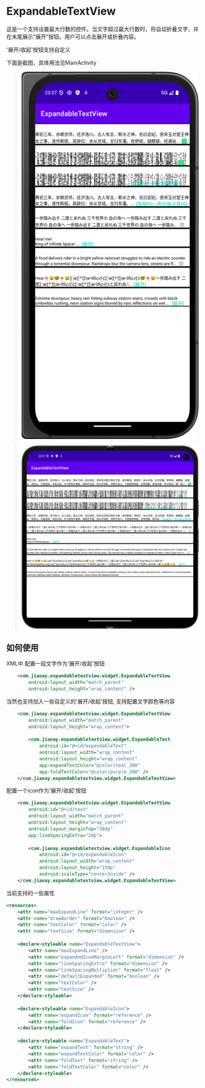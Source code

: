 # ExpandableTextView

这是一个支持设置最大行数的控件。当文字超过最大行数时，将自动折叠文字，并在末尾展示“展开”按钮。用户可以点击展开或折叠内容。

'展开/收起'按钮支持自定义

下面是截图，具体用法见MainActivity

> ![Screenshot_20250710_233743.png](doc/Screenshot_20250710_233743.png)

> ![Screenshot_20250710_233730.png](doc/Screenshot_20250710_233730.png)

## 如何使用

XML中
配置一段文字作为'展开/收起'按钮
```xml
    <com.jiaoay.expandabletextview.widget.ExpandableTextView
        android:layout_width="match_parent"
        android:layout_height="wrap_content" />
```

当然也支持加入一些自定义的'展开/收起'按钮, 支持配置文字颜色等内容
```xml
    <com.jiaoay.expandabletextview.widget.ExpandableTextView
        android:layout_width="match_parent"
        android:layout_height="wrap_content">

        <com.jiaoay.expandabletextview.widget.ExpandableText
            android:id="@+id/expandableText"
            android:layout_width="wrap_content"
            android:layout_height="wrap_content"
            app:expandTextColor="@color/teal_200"
            app:foldTextColor="@color/purple_200" />
    </com.jiaoay.expandabletextview.widget.ExpandableTextView>
```

配置一个icon作为'展开/收起'按钮
```xml
    <com.jiaoay.expandabletextview.widget.ExpandableTextView
        android:id="@+id/text"
        android:layout_width="match_parent"
        android:layout_height="wrap_content"
        android:layout_marginTop="20dp"
        app:lineSpacingExtra="2dp">

        <com.jiaoay.expandabletextview.widget.ExpandableIcon
            android:id="@+id/expandableIcon"
            android:layout_width="wrap_content"
            android:layout_height="15dp"
            android:scaleType="centerInside" />
    </com.jiaoay.expandabletextview.widget.ExpandableTextView>
```

当前支持的一些属性
```xml
<resources>
    <attr name="maxExpandLine" format="integer" />
    <attr name="drawBorder" format="boolean" />
    <attr name="textColor" format="color" />
    <attr name="textSize" format="dimension" />

    <declare-styleable name="ExpandableTextView">
        <attr name="maxExpandLine" />
        <attr name="expandedIconMarginLeft" format="dimension" />
        <attr name="lineSpacingExtra" format="dimension" />
        <attr name="lineSpacingMultiplier" format="float" />
        <attr name="defaultExpanded" format="boolean" />
        <attr name="textColor" />
        <attr name="textSize" />
    </declare-styleable>

    <declare-styleable name="ExpandableIcon">
        <attr name="expandIcon" format="reference" />
        <attr name="foldIcon" format="reference" />
    </declare-styleable>

    <declare-styleable name="ExpandableText">
        <attr name="expandText" format="string" />
        <attr name="expandTextColor" format="color" />
        <attr name="foldText" format="string" />
        <attr name="foldTextColor" format="color" />
    </declare-styleable>
</resources>
```